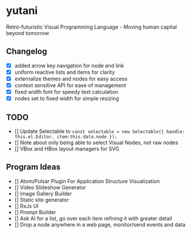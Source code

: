 # yutani
Retro-futuristic Visual Programming Language - Moving human capital beyond tomorrow

## Changelog

- [x] added arrow key navigation for node and link
- [x] uniform reactive lists and items for clarity
- [x] externalize themes and nodes for easy access
- [x] context sensitive API for ease of management
- [x] fixed width font for speedy text calculation
- [x] nodes set to fixed width for simple resizing

## TODO

- [] Update Selectable to ```const selectable = new Selectable({ handle: this.el.Editor, item:this.data.node });```
- [] Note about only being able to select Visual Nodes, not raw nodes
- [] VBox and HBox layout managers for SVG

## Program Ideas

- [] Atom/Pulsar Plugin For Application Structure Visualization
- [] Video Slideshow Generator
- [] Image Gallery Builder
- [] Static site generator
- [] RxJs UI
- [] Prompt Builder
- [] Ask AI for a list, go over each item refining it with greater detail
- [] Drop a node anywhere in a web page, monitor/send events and data
